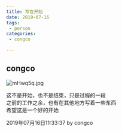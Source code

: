 ```yaml
---
title: 写在开始
date: 2019-07-16
tags:
 - person
categories:
 - congco

---
```


## congco

![mHwq5q.jpg](https://s2.ax1x.com/2019/08/28/mHwq5q.jpg)

 这不是开始，也不是结束，只是过程的一段  
 之前的工作之余，也有在其他地方写着一些东西  
 希望这是一个好的开始  
 
 2019年07月16日11:33:37 by congco
